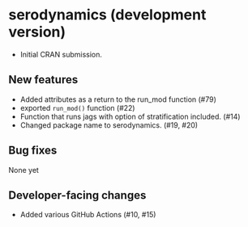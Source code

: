 # serodynamics (development version)

* Initial CRAN submission.

## New features

* Added attributes as a return to the run_mod function (#79)
* exported `run_mod()` function (#22)
* Function that runs jags with option of stratification included. (#14)
* Changed package name to serodynamics. (#19, #20)

## Bug fixes

None yet

## Developer-facing changes

* Added various GitHub Actions (#10, #15)

